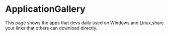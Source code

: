 # ApplicationGallery
This page shows the apps that devs daily used on Windows and Linux,share your links that others can download  directly.
